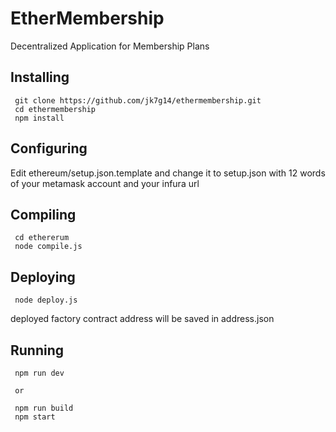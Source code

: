 # EtherMembership

Decentralized Application for Membership Plans

## Installing

```
 git clone https://github.com/jk7g14/ethermembership.git
 cd ethermembership
 npm install
```

## Configuring

Edit ethereum/setup.json.template and change it to setup.json with 12 words of your metamask account and your infura url

## Compiling

```
 cd ethererum
 node compile.js
```

## Deploying

```
 node deploy.js
```
deployed factory contract address will be saved in address.json

## Running

```
 npm run dev

 or 

 npm run build
 npm start
```

